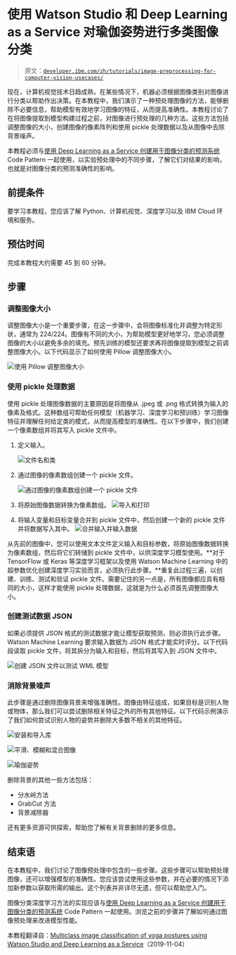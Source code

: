 # 使用 Watson Studio 和 Deep Learning as a Service 对瑜伽姿势进行多类图像分类

> 原文：[`developer.ibm.com/zh/tutorials/image-preprocessing-for-computer-vision-usecases/`](https://developer.ibm.com/zh/tutorials/image-preprocessing-for-computer-vision-usecases/)

现在，计算机视觉技术日趋成熟，在某些情况下，机器必须根据图像类别对图像进行分类以帮助作出决策。在本教程中，我们演示了一种预处理图像的方法，能够删除不必要信息，帮助模型有效地学习图像的特征，从而提高准确性。本教程讨论了在将图像提取到模型构建过程之前，对图像进行预处理的几种方法。这些方法包括调整图像的大小，创建图像的像素阵列和使用 pickle 处理数据以及从图像中去除背景噪声。

本教程必须与[使用 Deep Learning as a Service 创建用于图像分类的预测系统](https://developer.ibm.com/cn/patterns/create-a-predictive-system-for-image-classification-using-deep-learning-as-a-service/) Code Pattern 一起使用，以实验预处理中的不同步骤，了解它们对结果的影响，也就是对图像分类的预测准确性的影响。

## 前提条件

要学习本教程，您应该了解 Python、计算机视觉、深度学习以及 IBM Cloud 环境和服务。

## 预估时间

完成本教程大约需要 45 到 60 分钟。

## 步骤

### 调整图像大小

调整图像大小是一个重要步骤，在这一步骤中，会将图像标准化并调整为特定形状，通常为 224/224。图像有不同的大小，为帮助模型更好地学习，您必须调整图像的大小以避免多余的填充。预先训练的模型还要求再将图像提取到模型之前调整图像大小。以下代码显示了如何使用 Pillow 调整图像大小。

![使用 Pillow 调整图像大小](img/72984a4fe7c232483a7990c6e038a978.png)

### 使用 pickle 处理数据

使用 pickle 处理图像数据的主要原因是将图像从 .jpeg 或 .png 格式转换为输入的像素及格式。这种数组可帮助任何模型（机器学习、深度学习和预训练）学习图像特征并理解任何给定类的模式，从而提高模型的准确性。在以下步骤中，我们创建一个像素数组并将其写入 pickle 文件中。

1.  定义输入。

    ![文件名和类](img/d6beb3ae45640794edebb270700132d6.png)

2.  通过图像的像素数组创建一个 pickle 文件。

    ![通过图像的像素数组创建一个 pickle 文件](img/45910b1782c9430f8f1b39b6c36ff9e6.png)

3.  将原始图像数据转换为像素数组。 ![导入和打印](img/55394ff6ddc042a35457a44f890dca67.png)

4.  将输入变量和目标变量合并到 pickle 文件中，然后创建一个新的 pickle 文件并将数据写入其中。 ![合并输入并输入数据](img/e470084c989ba47098e3b646800fb826.png)

从先前的图像中，您可以使用文本文件定义输入和目标参数，将原始图像数据转换为像素数组，然后将它们转储到 pickle 文件中，以供深度学习模型使用。**对于 TensorFlow 或 Keras 等深度学习框架以及使用 Watson Machine Learning 中的超参数优化创建深度学习实验而言，必须执行此步骤。**重复此过程三遍，以创建、训练、测试和验证 pickle 文件。需要记住的另一点是，所有图像都应具有相同的大小，这样才能使用 pickle 处理数据，这就是为什么必须首先调整图像大小。

### 创建测试数据 JSON

如果必须提供 JSON 格式的测试数据才能让模型获取预测，则必须执行此步骤。Watson Machine Learning 要求输入数据为 JSON 格式才能实时评分。以下代码段读取 pickle 文件，将其拆分为输入和目标，然后将其写入到 JSON 文件中。

![创建 JSON 文件以测试 WML 模型](img/4c523567f80aaab2f72cb7c856190ef0.png)

### 消除背景噪声

此步骤是通过删除图像背景来增强准确性。图像由特征组成，如果目标是识别人物或物体，那么我们可以尝试删除相关特征之外的所有其他特征。以下代码示例演示了我们如何尝试识别人物的姿势并删除大多数不相关的其他特征。

![安装和导入库](img/13a51ecf8c90b6f4e96ab396006c6f6b.png)

![平滑、模糊和混合图像](img/c30b830e1e962ce3564a878e89ab79a7.png)

![瑜伽姿势](img/2d7597cd714a7fcdf519082cebeaaed6.png)

删除背景的其他一些方法包括：

*   分水岭方法
*   GrabCut 方法
*   背景减除器

还有更多资源可供探索，帮助您了解有关背景删除的更多信息。

## 结束语

在本教程中，我们讨论了图像预处理中包含的一些步骤。这些步骤可以帮助预处理图像，还可以增强模型的准确性。您应该尝试使用这些参数，并在必要的情况下添加新参数以获取所需的输出。这个列表并非详尽无遗，但可以帮助您入门。

图像分类深度学习方法的实现应该与[使用 Deep Learning as a Service 创建用于图像分类的预测系统](https://developer.ibm.com/cn/patterns/create-a-predictive-system-for-image-classification-using-deep-learning-as-a-service/) Code Pattern 一起使用。浏览之前的步骤并了解如何通过图像预处理来改进模型性能。

本教程翻译自：[Multiclass image classification of yoga postures using Watson Studio and Deep Learning as a Service](https://developer.ibm.com/technologies/vision/tutorials/image-preprocessing-for-computer-vision-usecases)（2019-11-04）